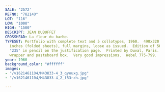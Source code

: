 ```yaml
---
SALE: '2572'
REFNO: "782140"
LOT: "116"
LOW: "1000"
HIGH: "1500"
DESCRIPT: JEAN DUBUFFET
CROSSHEAD: La fleur du barbe.
TYPESET: Portfolio with complete text and 5 collotypes, 1960.  490x320 mm; 19¼x12⅝
  inches (folded sheets), full margins, loose as issued.  Edition of 500.  Numbered
  "235" in pencil on the justification page.  Printed by Duval, Paris.  Original paper
  wrapper and pasteboard box.  Very good impressions.  Webel 775-799.
year: 1960
background_color: "#ffffff"
images:
- "/v1621461104/M43833-4_3_qyouxg.jpg"
- "/v1621461104/M43833-4_2_f53rzh.jpg"

---
```

